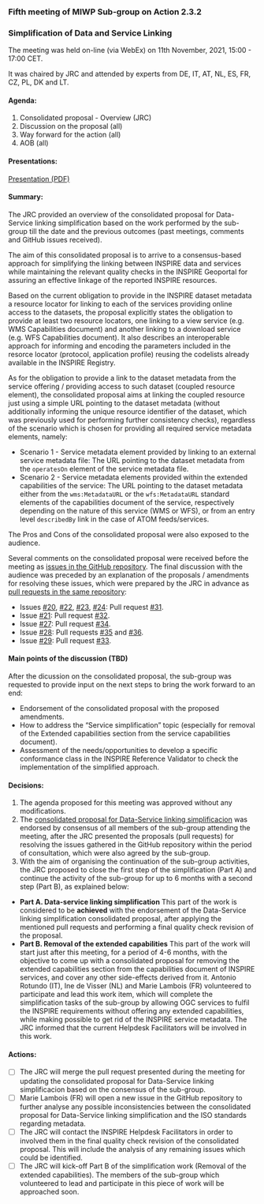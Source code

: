 ### Fifth meeting of MIWP Sub-group on Action 2.3.2

### Simplification of Data and Service Linking 

The meeting was held on-line (via WebEx) on 11th November, 2021, 15:00 - 17:00 CET.

It was chaired by JRC and attended by experts from DE, IT, AT, NL, ES, FR, CZ, PL, DK and LT.

#### Agenda:

1. Consolidated proposal - Overview (JRC)
2.	Discussion on the proposal (all)
3.	Way forward for the action (all)
4.	AOB (all)

#### Presentations:

[Presentation (PDF)](https://github.com/jescriu/gp-data-service-linking-simplification/blob/main/meetings/2021-11-11/MIWP_Sub-group_2.3.2_Simplification_20211111_meeting.pdf)

#### Summary:

The JRC provided an overview of the consolidated proposal for Data-Service linking simplification based on the work performed by the sub-group till the date and the previous outcomes (past meetings, comments and GitHub issues received).

The aim of this consolidated proposal is to arrive to a consensus-based approach for simplifying the linking between INSPIRE data and services while maintaining the relevant quality checks in the INSPIRE Geoportal for assuring an effective linkage of the reported INSPIRE resources.

Based on the current obligation to provide in the INSPIRE dataset metadata a resource locator for linking to each of the services providing online access to the datasets, the proposal explicitly states the obligation to provide at least two resource locators, one linking to a view service (e.g. WMS Capabilities document) and another linking to a download service (e.g. WFS Capabilities document). It also describes an interoperable approach for informing and encoding the parameters included in the resorce locator (protocol, application profile) reusing the codelists already available in the INSPIRE Registry.

As for the obligation to provide a link to the dataset metadata from the service offering / providing access to such dataset (coupled resource element), the consolidated proposal aims at linking the coupled resource just using a simple URL pointing to the dataset metadata (without additionally informing the unique resource identifier of the dataset, which was previously used for performing further consistency checks), regardless of the scenario which is chosen for providing all required service metadata elements, namely:
* Scenario 1 - Service metadata element provided by linking to an external service metadata file: The URL pointing to the dataset metadata from the `operatesOn` element of the service metadata file.
* Scenario 2 - Service metadata elements provided within the extended capabilities of the service: The URL pointing to the dataset metadata either from the `wms:MetadataURL` or the `wfs:MetadataURL` standard elements of the capabilities document of the service, respectively depending on the nature of this service (WMS or WFS), or from an entry level `describedBy` link in the case of ATOM feeds/services.

The Pros and Cons of the consolidated proposal were also exposed to the audience.

Several comments on the consolidated proposal were received before the meeting as [issues in the GitHub repository](https://github.com/INSPIRE-MIF/gp-data-service-linking-simplification/issues). The final discussion with the audience was preceded by an explanation of the proposals / amendments for resolving these issues, which were prepared by the JRC in advance as [pull requests in the same repository](https://github.com/INSPIRE-MIF/gp-data-service-linking-simplification/pulls):
* Issues [#20](https://github.com/INSPIRE-MIF/gp-data-service-linking-simplification/issues/20), [#22](https://github.com/INSPIRE-MIF/gp-data-service-linking-simplification/issues/22), [#23](https://github.com/INSPIRE-MIF/gp-data-service-linking-simplification/issues/23), [#24](https://github.com/INSPIRE-MIF/gp-data-service-linking-simplification/issues/24): Pull request [#31](https://github.com/INSPIRE-MIF/gp-data-service-linking-simplification/pull/31).
* Issue [#21](https://github.com/INSPIRE-MIF/gp-data-service-linking-simplification/issues/21): Pull request [#32](https://github.com/INSPIRE-MIF/gp-data-service-linking-simplification/pull/32).
* Issue [#27](https://github.com/INSPIRE-MIF/gp-data-service-linking-simplification/issues/27): Pull request [#34](https://github.com/INSPIRE-MIF/gp-data-service-linking-simplification/pull/34).
* Issue [#28](https://github.com/INSPIRE-MIF/gp-data-service-linking-simplification/issues/28): Pull requests [#35](https://github.com/INSPIRE-MIF/gp-data-service-linking-simplification/pull/35) and [#36](https://github.com/INSPIRE-MIF/gp-data-service-linking-simplification/pull/36).
* Issue [#29](https://github.com/INSPIRE-MIF/gp-data-service-linking-simplification/issues/29): Pull request [#33](https://github.com/INSPIRE-MIF/gp-data-service-linking-simplification/pull/33).

#### Main points of the discussion (TBD) ####

After the dicussion on the consolidated proposal, the sub-group was requested to provide input on the next steps to bring the work forward to an end:
* Endorsement of the consolidated proposal with the proposed amendments. 
* How to address the “Service simplification” topic (especially for removal of the Extended capabilities section from the service capabilities document).
* Assessment of the needs/opportunities to develop a specific conformance class in the INSPIRE Reference Validator to check the implementation of the simplified approach.

#### Decisions:

1. The agenda proposed for this meeting was approved without any modifications.
2. The [consolidated proposal for Data-Service linking simplificacion](https://github.com/INSPIRE-MIF/gp-data-service-linking-simplification/blob/main/proposals/JRC/ds-linking-simplification-good-practice.md) was endorsed by consensus of all members of the sub-group attending the meeting, after the JRC presented the proposals (pull requests) for resolving the issues gathered in the GitHub repository within the period of consultation, which were also agreed by the sub-group.
3. With the aim of organising the continuation of the sub-group activities, the JRC proposed to close the first step of the simplification (Part A) and continue the activity of the sub-group for up to 6 months with a second step (Part B), as explained below:
  * **Part A. Data-service linking simplification**
This part of the work is considered to be **achieved** with the endorsement of the Data-Service linking simplification consolidated proposal, after applying the mentioned pull requests and performing a final quality check revision of the proposal.
  * **Part B. Removal of the extended capabilities**
This part of the work will start just after this meeting, for a period of 4-6 months, with the objective to come up with a consolidated proposal for removing the extended capabilities section from the capabilities document of INSPIRE services, and cover any other side-effects derived from it. 
Antonio Rotundo (IT), Ine de Visser (NL) and Marie Lambois (FR) volunteered to participate and lead this work item, which will complete the simplification tasks of the sub-group by allowing OGC services to fulfil the INSPIRE requirements without offering any extended capabilities, while making possible to get rid of the INSPIRE service metadata. The JRC informed that the current Helpdesk Facilitators will be involved in this work.

#### Actions:

- [ ] The JRC will merge the pull request presented during the meeting for updating the consolidated proposal for Data-Service linking simplificacion based on the consensus of the sub-group.
- [ ] Marie Lambois (FR) will open a new issue in the GitHub repository to further analyse any possible inconsistencies between the consolidated proposal for Data-Service linking simplification and the ISO standards regarding metadata.
- [ ] The JRC will contact the INSPIRE Helpdesk Facilitators in order to involved them in the final quality check revision of the consolidated proposal. This will include the analysis of any remaining issues which could be identified.
- [ ] The JRC will kick-off Part B of the simplification work (Removal of the extended capabilities). The members of the sub-group which volunteered to lead and participate in this piece of work will be approached soon.
